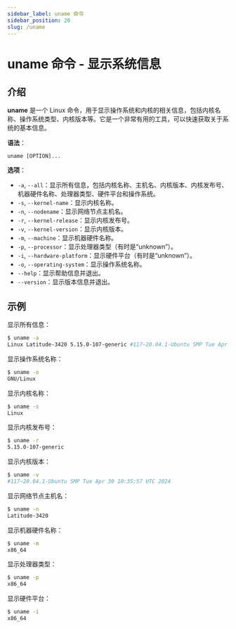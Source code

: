 ```yaml
---
sidebar_label: uname 命令
sidebar_position: 20
slug: /uname
---
```


# uname 命令 - 显示系统信息



## 介绍

**uname** 是一个 Linux 命令，用于显示操作系统和内核的相关信息，包括内核名称、操作系统类型、内核版本等。它是一个非常有用的工具，可以快速获取关于系统的基本信息。

**语法**：

```shell
uname [OPTION]...
```

**选项**：

- `-a`, `--all`：显示所有信息，包括内核名称、主机名、内核版本、内核发布号、机器硬件名称、处理器类型、硬件平台和操作系统。
- `-s`, `--kernel-name`：显示内核名称。
- `-n`, `--nodename`：显示网络节点主机名。
- `-r`, `--kernel-release`：显示内核发布号。
- `-v`, `--kernel-version`：显示内核版本。
- `-m`, `--machine`：显示机器硬件名称。
- `-p`, `--processor`：显示处理器类型（有时是“unknown”）。
- `-i`, `--hardware-platform`：显示硬件平台（有时是“unknown”）。
- `-o`, `--operating-system`：显示操作系统名称。
- `--help`：显示帮助信息并退出。
- `--version`：显示版本信息并退出。



## 示例

显示所有信息：

```bash
$ uname -a
Linux Latitude-3420 5.15.0-107-generic #117~20.04.1-Ubuntu SMP Tue Apr 30 10:35:57 UTC 2024 x86_64 x86_64 x86_64 GNU/Linux
```

显示操作系统名称：

```bash
$ uname -o
GNU/Linux
```

显示内核名称：

```bash
$ uname -s
Linux
```

显示内核发布号：

```bash
$ uname -r
5.15.0-107-generic
```

显示内核版本：

```bash
$ uname -v
#117~20.04.1-Ubuntu SMP Tue Apr 30 10:35:57 UTC 2024
```

显示网络节点主机名：

```bash
$ uname -n
Latitude-3420
```

显示机器硬件名称：

```bash
$ uname -m
x86_64
```

显示处理器类型：

```bash
$ uname -p
x86_64
```

显示硬件平台：

```bash
$ uname -i
x86_64
```

